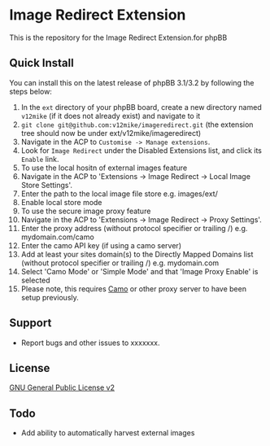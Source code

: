# Image Redirect Extension

This is the repository for the Image Redirect Extension.for phpBB

## Quick Install
You can install this on the latest release of phpBB 3.1/3.2 by following the steps below:

1. In the `ext` directory of your phpBB board, create a new directory named `v12mike` (if it does not already exist) and navigate to it
1. `git clone git@github.com:v12mike/imageredirect.git` (the extension tree should now be under ext/v12mike/imageredirect)
1. Navigate in the ACP to `Customise -> Manage extensions`.
1. Look for `Image Redirect` under the Disabled Extensions list, and click its `Enable` link.
1. To use the local hositn of external images feature
2. Navigate in the ACP to 'Extensions -> Image Redirect -> Local Image Store Settings'.
2. Enter the path to the local image file store e.g. images/ext/
2. Enable local store mode
1. To use the secure image proxy feature
2. Navigate in the ACP to 'Extensions -> Image Redirect -> Proxy Settings'.
2. Enter the proxy address (without protocol specifier or trailing /) e.g. mydomain.com/camo
2. Enter the camo API key (if using a camo server) 
2. Add at least your sites domain(s) to the Directly Mapped Domains list (without protocol specifier or trailing /) e.g. mydomain.com
2. Select 'Camo Mode' or 'Simple Mode' and that 'Image Proxy Enable' is selected
2. Please note, this requires [Camo](https://github.com/atmos/camo) or other proxy server to have been setup previously.

## Support

* Report bugs and other issues to xxxxxxx.

## License
[GNU General Public License v2](http://opensource.org/licenses/GPL-2.0)

## Todo

* Add ability to automatically harvest external images
